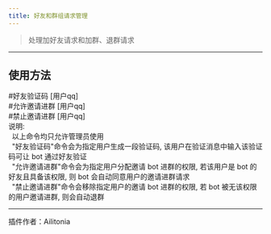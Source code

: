 ```yaml
---
title: 好友和群组请求管理
---
```


> 处理加好友请求和加群、退群请求

---
## 使用方法
\#好友验证码 [用户qq]<br/>
\#允许邀请进群 [用户qq]<br/>
\#禁止邀请进群 [用户qq]<br/>
说明:<br/>
&ensp;以上命令均只允许管理员使用<br/>
&ensp;"好友验证码"命令会为指定用户生成一段验证码, 该用户在验证消息中输入该验证码可让 bot 通过好友验证<br/>
&ensp;"允许邀请进群"命令会为指定用户分配邀请 bot 进群的权限, 若该用户是 bot 的好友且具备该权限, 则 bot 会自动同意用户的邀请进群请求<br/>
&ensp;"禁止邀请进群"命令会移除指定用户的邀请 bot 进群的权限, 若 bot 被无该权限的用户邀请进群, 则会自动退群


---
插件作者：Ailitonia